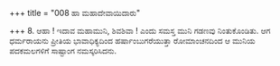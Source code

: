 +++
title = "008 ಹಾ ಮಹಾದೇವಾಯಿದಾರು"

+++
8. ಆಹಾ ! ಇದಾವ ಮಹಾಮುನಿ, ಶಿವಶಿವಾ ! ಎಂದು ಸಮಸ್ತ ಮುನಿ ಗಡಣವು ನಿಂತುಕೊಂಡಿತು. ಆಗ ಧರ್ಮರಾಯನು ಪ್ರೀತಿಯ ಭಾವಾಧಿಕ್ಯದಿಂದ ಹರ್ಷಾಂಬುಗರೆಯುತ್ತಾ ರೋಮಾಂಚನದಿಂದ ಆ ಮುನಿಯ ಪದಕಮಲಗಳಿಗೆ ಸಾಷ್ಟಾಂಗ ನಮಸ್ಕರಿಸಿದನು.